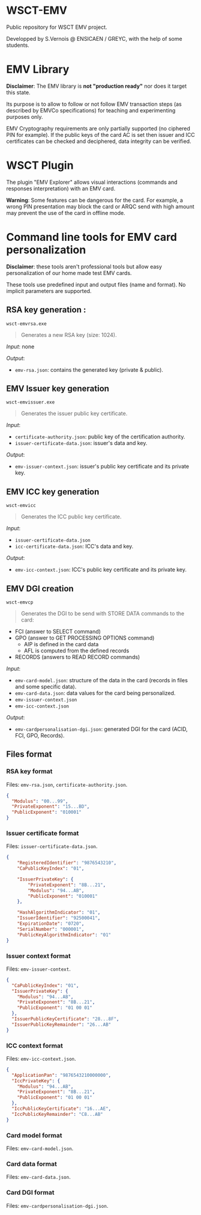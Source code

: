 WSCT-EMV
=========

Public repository for WSCT EMV project.

Developped by S.Vernois @ ENSICAEN / GREYC, with the help of some students.

# EMV Library

**Disclaimer**: The EMV library is **not "production ready"** nor does it target this state.

Its purpose is to allow to follow or not follow EMV transaction steps (as described by EMVCo specifications) for teaching and experimenting purposes only.

EMV Cryptography requirements are only partially supported (no ciphered PIN for example).
If the public keys of the card AC is set then issuer and ICC certificates can be checked and deciphered, data integrity can be verified.

# WSCT Plugin

The plugin "EMV Explorer" allows visual interactions (commands and responses interpretation) with an EMV card.

**Warning**: Some features can be dangerous for the card. For example, a wrong PIN presentation may block the card or ARQC send with high amount may prevent the use of the card in offline mode.

# Command line tools for EMV card personalization

**Disclaimer**: these tools aren't professional tools but allow easy personalization of our home made test EMV cards.

These tools use predefined input and output files (name and format). No implicit parameters are supported.

## RSA key generation : 
```
wsct-emvrsa.exe
```
> Generates a new RSA key (size: 1024).

*Input*: none

*Output*:
* `emv-rsa.json`: contains the generated key (private & public).

## EMV Issuer key generation
```
wsct-emvissuer.exe
```
> Generates the issuer public key certificate.

*Input*:
* `certificate-authority.json`: public key of the certification authority.
* `issuer-certificate-data.json`: issuer's data and key.

*Output*:
* `emv-issuer-context.json`: issuer's public key certificate and its private key.

## EMV ICC key generation
```
wsct-emvicc
```
> Generates the ICC public key certificate.

*Input*: 
* `issuer-certificate-data.json`
* `icc-certificate-data.json`: ICC's data and key.

*Output*:
* `emv-icc-context.json`: ICC's public key certificate and its private key.

## EMV DGI creation
```
wsct-emvcp
```
> Generates the DGI to be send with STORE DATA commands to the card:
* FCI (answer to SELECT command)
* GPO (answer to GET PROCESSING OPTIONS command)
  * AIP is defined in the card data
  * AFL is computed from the defined records
* RECORDS (answers to READ RECORD commands)

*Input*: 
* `emv-card-model.json`: structure of the data in the card (records in files and some specific data).
* `emv-card-data.json`: data values for the card being personalized.
* `emv-issuer-context.json`
* `emv-icc-context.json`

*Output*:
* `emv-cardpersonalisation-dgi.json`: generated DGI for the card (ACID, FCI, GPO, Records).

## Files format

### RSA key format
 Files: `emv-rsa.json`, `certificate-authority.json`.
```json
{
  "Modulus": "00...99",
  "PrivateExponent": "15...BD",
  "PublicExponent": "010001"
}
```

### Issuer certificate format
Files: `issuer-certificate-data.json`.
```json
{
    "RegisteredIdentifier": "9876543210",
    "CaPublicKeyIndex": "01",

    "IssuerPrivateKey": {
        "PrivateExponent": "8B...21",
        "Modulus": "94...AB",
        "PublicExponent": "010001"
    },

    "HashAlgorithmIndicator": "01",
    "IssuerIdentifier": "92500041",
    "ExpirationDate": "0720",
    "SerialNumber": "000001",
    "PublicKeyAlgorithmIndicator": "01"
}
```

### Issuer context format
Files: `emv-issuer-context`.
```json
{
  "CaPublicKeyIndex": "01",
  "IssuerPrivateKey": {
    "Modulus": "94...AB",
    "PrivateExponent": "8B...21",
    "PublicExponent": "01 00 01"
  },
  "IssuerPublicKeyCertificate": "28...8F",
  "IssuerPublicKeyRemainder": "26...AB"
}
```

### ICC context format
Files: `emv-icc-context.json`.
```json
{
  "ApplicationPan": "9876543210000000",
  "IccPrivateKey": {
    "Modulus": "94...AB",
    "PrivateExponent": "8B...21",
    "PublicExponent": "01 00 01"
  },
  "IccPublicKeyCertificate": "16...AE",
  "IccPublicKeyRemainder": "C8...AB"
}
```

### Card model format
Files: `emv-card-model.json`.

### Card data format
Files: `emv-card-data.json`.

### Card DGI format
Files: `emv-cardpersonalisation-dgi.json`.
